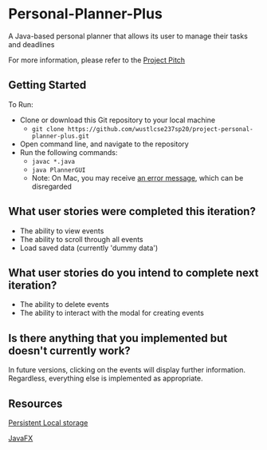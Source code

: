 # Personal-Planner-Plus

A Java-based personal planner that allows its user to manage their tasks and deadlines

For more information, please refer to the [Project Pitch](https://docs.google.com/presentation/d/1Cowe3ziwn9F5T3Z5tuv8b_cD5_qyVIpTpGVDr7sPgRk/edit#slide=id.gd814cf7d3_0_5)

## Getting Started

To Run:
- Clone or download this Git repository to your local machine
    - ```git clone https://github.com/wustlcse237sp20/project-personal-planner-plus.git```
- Open command line, and navigate to the repository
- Run the following commands:
    - ```javac *.java```
    - ```java PlannerGUI```
    - Note: On Mac, you may receive [an error message](./Resources/Error_Message.png), which can be disregarded

## What user stories were completed this iteration?

- The ability to view events
- The ability to scroll through all events
- Load saved data (currently 'dummy data')

## What user stories do you intend to complete next iteration?

- The ability to delete events
- The ability to interact with the modal for creating events

## Is there anything that you implemented but doesn't currently work?

In future versions, clicking on the events will display further information. Regardless, everything else is implemented as appropriate. 

## Resources

[Persistent Local storage](https://mkyong.com/java/how-to-read-and-write-java-object-to-a-file/)

[JavaFX](https://mkyong.com/java/how-to-read-and-write-java-object-to-a-file/)

